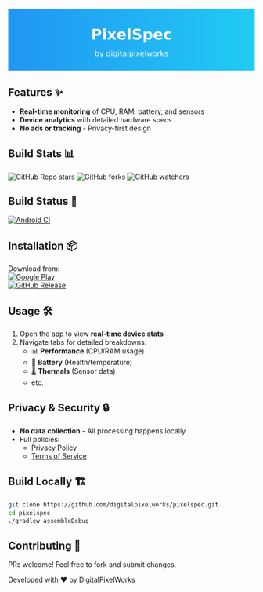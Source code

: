 ![Banner](https://github.com/digitalpixelworks/pixelspec/blob/main/assets/banner.png)

## Features ✨
- **Real-time monitoring** of CPU, RAM, battery, and sensors
- **Device analytics** with detailed hardware specs
- **No ads or tracking** - Privacy-first design

## Build Stats 📊
![GitHub Repo stars](https://img.shields.io/github/stars/digitalpixelworks/pixelspec?style=social)
![GitHub forks](https://img.shields.io/github/forks/digitalpixelworks/pixelspec?style=social)
![GitHub watchers](https://img.shields.io/github/watchers/digitalpixelworks/pixelspec?style=social)

## Build Status 🔧
[![Android CI](https://github.com/digitalpixelworks/pixelspec/actions/workflows/main.yml/badge.svg)](https://github.com/digitalpixelworks/pixelspec/actions/workflows/main.yml)

## Installation 📦
Download from:  
[![Google Play](https://img.shields.io/badge/Google_Play-414141?logo=google-play)](https://play.google.com/store/apps/details?id=io.android.pixelspec)  
[![GitHub Release](https://img.shields.io/github/v/release/digitalpixelworks/pixelspec?logo=github)](https://github.com/digitalpixelworks/pixelspec/releases)

## Usage 🛠️
1. Open the app to view **real-time device stats**
2. Navigate tabs for detailed breakdowns:
    - 📊 **Performance** (CPU/RAM usage)
    - 🔋 **Battery** (Health/temperature)
    - 🌡️ **Thermals** (Sensor data)
    - etc.

## Privacy & Security 🔒
- **No data collection** - All processing happens locally
- Full policies:
    - [Privacy Policy](https://github.com/digitalpixelworks/pixelspec/blob/main/privacy_policy.md)
    - [Terms of Service](https://github.com/digitalpixelworks/pixelspec/blob/main/terms_of_service.md)

## Build Locally 🏗️
```bash
git clone https://github.com/digitalpixelworks/pixelspec.git  
cd pixelspec  
./gradlew assembleDebug  
```

## Contributing 🤝
PRs welcome! Feel free to fork and submit changes.

Developed with ❤️ by DigitalPixelWorks